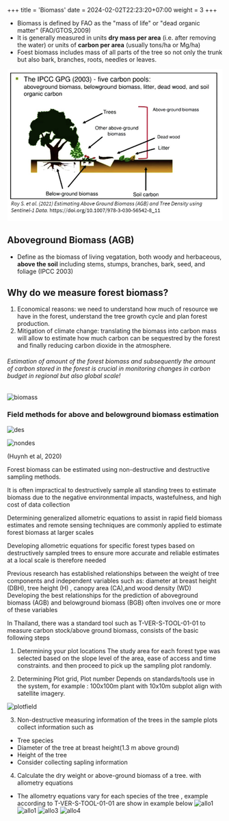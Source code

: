 +++
title = 'Biomass'
date = 2024-02-02T22:23:20+07:00
weight = 3
+++


 - Biomass is defined by FAO as the "mass of life" or "dead organic matter" (FAO/GTOS,2009)
 - It is generally measured in units **dry mass per area** (i.e. after removing the water) or units of **carbon per area** (usually tons/ha or Mg/ha)
 - Foest biomass includes mass of all parts of the tree so not only the trunk but also bark, branches, roots, needles or leaves.

 ![biomass](biomass.png?height=500px)

 ## Aboveground Biomass (AGB)
 - Define as the biomass of living vegatation, both woody and herbaceous, **above the soil** including stems, stumps, branches, bark, seed, and foliage (IPCC 2003)

## Why do we measure forest biomass?
1. Economical reasons: we need to  understand how much of resource we have in the forest, understand the tree growth cycle and plan forest production.
2. Mitigation of climate change: translating the biomass into carbon mass will allow to estimate how much carbon can be  sequestred by the forest and finally reducing carbon dioxide in the atmosphere.

###### Estimation of amount of the forest biomass and subsequently the amount of carbon stored in the forest is crucial in monitoring changes in carbon budget in regional but also global scale!

 ![biomass](/biomass2.png?height=500px)

 ### Field methods for above and belowground biomass estimation

![des](/destructive.png?height=200px)


![nondes](/nondes.png?height=230px)

(Huynh et al, 2020)

Forest biomass can be estimated using non-destructive and destructive sampling methods. 

It is often impractical to destructively sample all standing trees to estimate biomass due to the negative environmental impacts, wastefulness, and high cost of data collection

Determining generalized allometric equations to assist in rapid field biomass estimates and remote sensing techniques are commonly applied to estimate forest biomass at larger scales 

Developing allometric equations for specific forest types based on destructively sampled trees to ensure more accurate and reliable estimates at a local scale is therefore needed

Previous research has established relationships between the weight of tree components and independent variables such as: diameter at breast height (DBH), tree height (H) , canopy area (CA),and wood density (WD) Developing the best relationships for the prediction of aboveground biomass (AGB) and belowground biomass (BGB) often involves one or more of these variables 

In Thailand, there was a standard tool such as T-VER-S-TOOL-01-01  to measure carbon stock/above ground biomass, consists of the basic following steps

1. Determining your plot locations 
The study area for each forest type was selected based on the slope level of the area, ease of access and time constraints. and then proceed to pick up the sampling plot randomly.

2. Determining Plot grid, Plot number
Depends on standards/tools use in the system, for example : 100x100m plant with 10x10m subplot align with satellite imagery.

![plotfield](/plotfield.png?height=230px)

3. Non-destructive measuring information of the trees in the sample plots
collect information such as
- Tree species
- Diameter of the tree at breast height(1.3 m above ground) 
- Height of the tree
- Consider collecting sapling information

4. Calculate the dry weight or above-ground biomass of a tree. with allometry equations
- The allometry equations vary for each species of the tree , example according to T-VER-S-TOOL-01-01 are show in example below
![allo1](/allometric1.png?width=500px)
![allo1](/allometric2.png?width=500px)
![allo3](/allometric3.png?width=500px)
![allo4](/allometric4.png?width=500px)
